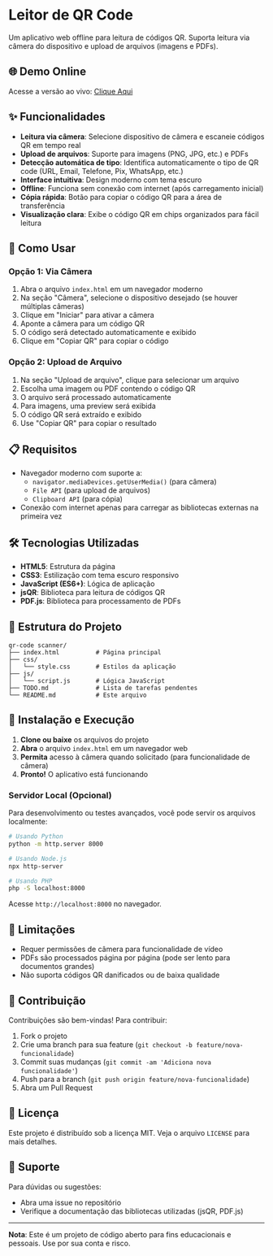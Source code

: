 # Leitor de QR Code

Um aplicativo web offline para leitura de códigos QR. Suporta leitura via câmera do dispositivo e upload de arquivos (imagens e PDFs).

## 🌐 Demo Online

Acesse a versão ao vivo: [Clique Aqui](qrcodescandetector.netlify.app)

## ✨ Funcionalidades

- **Leitura via câmera**: Selecione dispositivo de câmera e escaneie códigos QR em tempo real
- **Upload de arquivos**: Suporte para imagens (PNG, JPG, etc.) e PDFs
- **Detecção automática de tipo**: Identifica automaticamente o tipo de QR code (URL, Email, Telefone, Pix, WhatsApp, etc.)
- **Interface intuitiva**: Design moderno com tema escuro
- **Offline**: Funciona sem conexão com internet (após carregamento inicial)
- **Cópia rápida**: Botão para copiar o código QR para a área de transferência
- **Visualização clara**: Exibe o código QR em chips organizados para fácil leitura

## 🚀 Como Usar

### Opção 1: Via Câmera
1. Abra o arquivo `index.html` em um navegador moderno
2. Na seção "Câmera", selecione o dispositivo desejado (se houver múltiplas câmeras)
3. Clique em "Iniciar" para ativar a câmera
4. Aponte a câmera para um código QR
5. O código será detectado automaticamente e exibido
6. Clique em "Copiar QR" para copiar o código

### Opção 2: Upload de Arquivo
1. Na seção "Upload de arquivo", clique para selecionar um arquivo
2. Escolha uma imagem ou PDF contendo o código QR
3. O arquivo será processado automaticamente
4. Para imagens, uma preview será exibida
5. O código QR será extraído e exibido
6. Use "Copiar QR" para copiar o resultado

## 📋 Requisitos

- Navegador moderno com suporte a:
  - `navigator.mediaDevices.getUserMedia()` (para câmera)
  - `File API` (para upload de arquivos)
  - `Clipboard API` (para cópia)
- Conexão com internet apenas para carregar as bibliotecas externas na primeira vez

## 🛠️ Tecnologias Utilizadas

- **HTML5**: Estrutura da página
- **CSS3**: Estilização com tema escuro responsivo
- **JavaScript (ES6+)**: Lógica de aplicação
- **jsQR**: Biblioteca para leitura de códigos QR
- **PDF.js**: Biblioteca para processamento de PDFs

## 📁 Estrutura do Projeto

```
qr-code scanner/
├── index.html          # Página principal
├── css/
│   └── style.css       # Estilos da aplicação
├── js/
│   └── script.js       # Lógica JavaScript
├── TODO.md             # Lista de tarefas pendentes
└── README.md           # Este arquivo
```

## 🔧 Instalação e Execução

1. **Clone ou baixe** os arquivos do projeto
2. **Abra** o arquivo `index.html` em um navegador web
3. **Permita** acesso à câmera quando solicitado (para funcionalidade de câmera)
4. **Pronto!** O aplicativo está funcionando

### Servidor Local (Opcional)

Para desenvolvimento ou testes avançados, você pode servir os arquivos localmente:

```bash
# Usando Python
python -m http.server 8000

# Usando Node.js
npx http-server

# Usando PHP
php -S localhost:8000
```

Acesse `http://localhost:8000` no navegador.

## 🎯 Limitações

- Requer permissões de câmera para funcionalidade de vídeo
- PDFs são processados página por página (pode ser lento para documentos grandes)
- Não suporta códigos QR danificados ou de baixa qualidade

## 🤝 Contribuição

Contribuições são bem-vindas! Para contribuir:

1. Fork o projeto
2. Crie uma branch para sua feature (`git checkout -b feature/nova-funcionalidade`)
3. Commit suas mudanças (`git commit -am 'Adiciona nova funcionalidade'`)
4. Push para a branch (`git push origin feature/nova-funcionalidade`)
5. Abra um Pull Request

## 📄 Licença

Este projeto é distribuído sob a licença MIT. Veja o arquivo `LICENSE` para mais detalhes.

## 🙋 Suporte

Para dúvidas ou sugestões:
- Abra uma issue no repositório
- Verifique a documentação das bibliotecas utilizadas (jsQR, PDF.js)

---

**Nota**: Este é um projeto de código aberto para fins educacionais e pessoais. Use por sua conta e risco.

